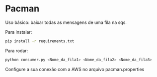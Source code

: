 # Pacman

Uso básico: baixar todas as mensagens de uma fila na sqs. 

Para instalar: 
```sh
pip install -r requirements.txt
```

Para rodar:
```sh
python consumer.py <Nome_da_fila1> <Nome_da_fila2> <Nome_da_fila3>
```

Configure a sua conexão com a AWS no arquivo pacman.properties
